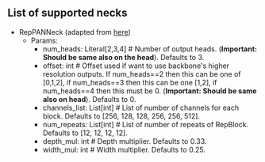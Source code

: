 ## List of supported necks
- RepPANNeck (adapted from [here](https://github.com/meituan/YOLOv6/blob/725913050e15a31cd091dfd7795a1891b0524d35/yolov6/models/reppan.py))
  - Params:
    - num_heads: Literal[2,3,4] # Number of output heads.
      (**Important: Should be same also on the head**). Defaults to 3.
    - offset: int # Offset used if want to use backbone's higher resolution outputs.
      If num_heads==2 then this can be one of [0,1,2], if num_heads==3 then this can be one [1,2], if num_heads==4 then this must be 0. (**Important: Should be same also on head**). Defaults to 0.
    - channels_list: List[int] # List of number of channels for each block. Defaults to [256, 128, 128, 256, 256, 512].
    - num_repeats: List[int] # List of number of repeats of RepBlock. Defaults to [12, 12, 12, 12].
    - depth_mul: int # Depth multiplier. Defaults to 0.33.
    - width_mul: int # Width multiplier. Defaults to 0.25.